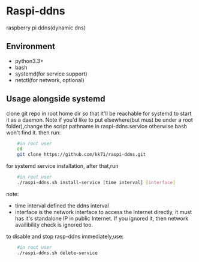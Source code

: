 Raspi-ddns
===============

raspberry pi ddns(dynamic dns)

## Environment
* python3.3+
* bash
* systemd(for service support)
* netctl(for network, optional)


## Usage alongside systemd

clone git repo in root home dir so that it\'ll be reachable for systemd to start it as a daemon. 
Note if you'd like to put elsewhere(but must be under a root folder),change the script pathname in raspi-ddns.service otherwise bash won't find it.
then run:
```bash
    #in root user
    cd
    git clone https://github.com/kk71/raspi-ddns.git
```

for systemd service installation, after that,run
```bash
    #in root user
    ./raspi-ddns.sh install-service [time interval] [interface]
```

note:
* time interval defined the ddns interval
* interface is the network interface to access the Internet directly, 
it must has it's standalone IP in public Internet. 
If you ignored it, then network availibility check is ignored too.

to disable and stop rasp-ddns immediately,use:
```bash
    #in root user
    ./raspi-ddns.sh delete-service
```

